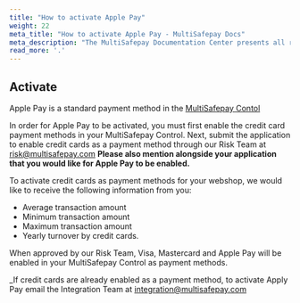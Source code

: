 ```yaml
---
title: "How to activate Apple Pay"
weight: 22
meta_title: "How to activate Apple Pay - MultiSafepay Docs"
meta_description: "The MultiSafepay Documentation Center presents all relevant information about our Plugins and API. You can also find support pages for payment methods, tools and general questions as well as the contact details of our Support and Integration Teams."
read_more: '.'
---
```


## Activate

Apple Pay is a standard payment method in the [MultiSafepay Contol](https://merchant.multisafepay.com/)<br>

In order for Apple Pay to be activated, you must first enable the credit card payment methods in your MultiSafepay Control. Next, submit the application to enable credit cards as a payment method through our Risk Team at <risk@multisafepay.com> __Please also mention alongside your application that you would like for Apple Pay to be enabled.__

To activate credit cards as payment methods for your webshop, we would like to receive the following information from you:

- Average transaction amount
- Minimum transaction amount
- Maximum transaction amount
- Yearly turnover by credit cards.

When approved by our Risk Team, Visa, Mastercard and Apple Pay will be enabled in your MultiSafepay Control as payment methods.

_If credit cards are already enabled as a payment method, to activate Apply Pay  email the Integration Team at <integration@multisafepay.com> 
